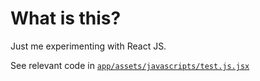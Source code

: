 # What is this?

Just me experimenting with React JS.

See relevant code in [`app/assets/javascripts/test.js.jsx`](app/assets/javascripts/test.js.jsx)
